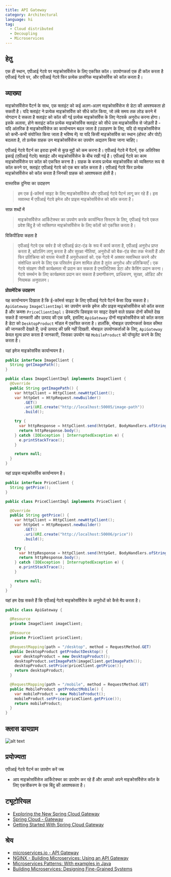 ```yaml
---
title: API Gateway
category: Architectural
language: hi
tag:
  - Cloud distributed
  - Decoupling
  - Microservices
---
```


## हेतु

एक ही स्थान, एपीआई गेटवे पर माइक्रोसर्विसेज के लिए एकत्रित कॉल। उपयोगकर्ता एक ही कॉल करता है
एपीआई गेटवे पर, और एपीआई गेटवे फिर प्रत्येक प्रासंगिक माइक्रोसर्विस को कॉल करता है।

## व्याख्या

माइक्रोसर्विसेज पैटर्न के साथ, एक क्लाइंट को कई अलग-अलग माइक्रोसर्विसेज से डेटा की आवश्यकता हो सकती है। यदि
क्लाइंट ने प्रत्येक माइक्रोसर्विस को सीधे कॉल किया, जो लंबे समय तक लोड करने में योगदान दे सकता है
क्लाइंट को कॉल की गई प्रत्येक माइक्रोसर्विस के लिए नेटवर्क अनुरोध करना होगा। इसके अलावा, होने
क्लाइंट कॉल प्रत्येक माइक्रोसर्विस क्लाइंट को सीधे उस माइक्रोसर्विस से जोड़ती है - यदि आंतरिक है
माइक्रोसर्विसेज का कार्यान्वयन बदल जाता है (उदाहरण के लिए, यदि दो माइक्रोसर्विसेज को कभी-कभी संयोजित किया जाता है
भविष्य में) या यदि किसी माइक्रोसर्विस का स्थान (होस्ट और पोर्ट) बदलता है, तो प्रत्येक ग्राहक
उन माइक्रोसर्विसेज का उपयोग अद्यतन किया जाना चाहिए।

एपीआई गेटवे पैटर्न का इरादा इनमें से कुछ मुद्दों को कम करना है। एपीआई गेटवे में
पैटर्न, एक अतिरिक्त इकाई (एपीआई गेटवे) क्लाइंट और माइक्रोसर्विसेज के बीच रखी गई है।
एपीआई गेटवे का काम माइक्रोसर्विसेज पर कॉल को एकत्रित करना है। ग्राहक के बजाय
प्रत्येक माइक्रोसर्विस को व्यक्तिगत रूप से कॉल करने पर, क्लाइंट एपीआई गेटवे को एक बार कॉल करता है। एपीआई
गेटवे फिर प्रत्येक माइक्रोसर्विसेज को कॉल करता है जिनकी ग्राहक को आवश्यकता होती है।

वास्तविक दुनिया का उदाहरण

> हम एक ई-कॉमर्स साइट के लिए माइक्रोसर्विसेज और एपीआई गेटवे पैटर्न लागू कर रहे हैं। इस व्यवस्था में
> एपीआई गेटवे इमेज और प्राइस माइक्रोसर्विसेज को कॉल करता है।

साफ़ शब्दों में

> माइक्रोसर्विसेज आर्किटेक्चर का उपयोग करके कार्यान्वित सिस्टम के लिए, एपीआई गेटवे एकल प्रवेश बिंदु है
> जो व्यक्तिगत माइक्रोसर्विसेज के लिए कॉलों को एकत्रित करता है।

विकिपीडिया कहता है

> एपीआई गेटवे एक सर्वर है जो एपीआई फ्रंट-एंड के रूप में कार्य करता है, एपीआई अनुरोध प्राप्त करता है, थ्रॉटलिंग लागू करता
> है
> और सुरक्षा नीतियां, अनुरोधों को बैक-एंड सेवा तक भेजती हैं और फिर प्रतिक्रिया को वापस भेजती हैं
> अनुरोधकर्ता को. एक गेटवे में अक्सर व्यवस्थित करने और संशोधित करने के लिए एक परिवर्तन इंजन शामिल होता है
> तुरंत अनुरोध और प्रतिक्रियाएँ। एक गेटवे संग्रहण जैसी कार्यक्षमता भी प्रदान कर सकता है
> एनालिटिक्स डेटा और कैशिंग प्रदान करना। गेटवे समर्थन के लिए कार्यक्षमता प्रदान कर सकता है
> प्रमाणीकरण, प्राधिकरण, सुरक्षा, ऑडिट और नियामक अनुपालन।

**प्रोग्रामेटिक उदाहरण**

यह कार्यान्वयन दिखाता है कि ई-कॉमर्स साइट के लिए एपीआई गेटवे पैटर्न कैसा दिख सकता है।
`ApiGateway` `ImageClientImpl` का उपयोग करके इमेज और प्राइस माइक्रोसर्विसेज को कॉल करता है और
क्रमशः `PriceClientImpl`। डेस्कटॉप डिवाइस पर साइट देखने वाले ग्राहक दोनों कीमतें देख सकते हैं
जानकारी और उत्पाद की एक छवि, इसलिए `ApiGateway` दोनों माइक्रोसर्विसेज को कॉल करता है
डेटा को `DesktopProduct` मॉडल में एकत्रित करता है। हालाँकि, मोबाइल उपयोगकर्ता केवल कीमत की जानकारी देखते हैं;
उन्हें उत्पाद की छवि नहीं दिखती. मोबाइल उपयोगकर्ताओं के लिए, `ApiGateway` केवल मूल्य प्राप्त करता है
जानकारी, जिसका उपयोग यह `MobileProduct` को पॉप्युलेट करने के लिए करता है।

यहां इमेज माइक्रोसर्विस कार्यान्वयन है।

```java
public interface ImageClient {
  String getImagePath();
}

public class ImageClientImpl implements ImageClient {
  @Override
  public String getImagePath() {
    var httpClient = HttpClient.newHttpClient();
    var httpGet = HttpRequest.newBuilder()
        .GET()
        .uri(URI.create("http://localhost:50005/image-path"))
        .build();

    try {
      var httpResponse = httpClient.send(httpGet, BodyHandlers.ofString());
      return httpResponse.body();
    } catch (IOException | InterruptedException e) {
      e.printStackTrace();
    }

    return null;
  }
}
```

यहां प्राइस माइक्रोसर्विस कार्यान्वयन है।

```java
public interface PriceClient {
  String getPrice();
}

public class PriceClientImpl implements PriceClient {

  @Override
  public String getPrice() {
    var httpClient = HttpClient.newHttpClient();
    var httpGet = HttpRequest.newBuilder()
        .GET()
        .uri(URI.create("http://localhost:50006/price"))
        .build();

    try {
      var httpResponse = httpClient.send(httpGet, BodyHandlers.ofString());
      return httpResponse.body();
    } catch (IOException | InterruptedException e) {
      e.printStackTrace();
    }

    return null;
  }
}
```

यहां हम देख सकते हैं कि एपीआई गेटवे माइक्रोसर्विसेज के अनुरोधों को कैसे मैप करता है।

```java
public class ApiGateway {

  @Resource
  private ImageClient imageClient;

  @Resource
  private PriceClient priceClient;

  @RequestMapping(path = "/desktop", method = RequestMethod.GET)
  public DesktopProduct getProductDesktop() {
    var desktopProduct = new DesktopProduct();
    desktopProduct.setImagePath(imageClient.getImagePath());
    desktopProduct.setPrice(priceClient.getPrice());
    return desktopProduct;
  }

  @RequestMapping(path = "/mobile", method = RequestMethod.GET)
  public MobileProduct getProductMobile() {
    var mobileProduct = new MobileProduct();
    mobileProduct.setPrice(priceClient.getPrice());
    return mobileProduct;
  }
}
```

## क्लास डायग्राम

![alt text](../../../api-gateway/etc/api-gateway.png "API Gateway")

## प्रयोज्यता

एपीआई गेटवे पैटर्न का उपयोग करें जब

* आप माइक्रोसर्विसेज आर्किटेक्चर का उपयोग कर रहे हैं और आपको अपने माइक्रोसर्विसेज कॉल के लिए एकत्रीकरण के एक बिंदु की
  आवश्यकता है।

## ट्यूटोरियल

* [Exploring the New Spring Cloud Gateway](https://www.baeldung.com/spring-cloud-gateway)
* [Spring Cloud - Gateway](https://www.tutorialspoint.com/spring_cloud/spring_cloud_gateway.htm)
* [Getting Started With Spring Cloud Gateway](https://dzone.com/articles/getting-started-with-spring-cloud-gateway)

## श्रेय

* [microservices.io - API Gateway](http://microservices.io/patterns/apigateway.html)
* [NGINX - Building Microservices: Using an API Gateway](https://www.nginx.com/blog/building-microservices-using-an-api-gateway/)
* [Microservices Patterns: With examples in Java](https://www.amazon.com/gp/product/1617294543/ref=as_li_qf_asin_il_tl?ie=UTF8&tag=javadesignpat-20&creative=9325&linkCode=as2&creativeASIN=1617294543&linkId=ac7b6a57f866ac006a309d9086e8cfbd)
* [Building Microservices: Designing Fine-Grained Systems](https://www.amazon.com/gp/product/1491950358/ref=as_li_qf_asin_il_tl?ie=UTF8&tag=javadesignpat-20&creative=9325&linkCode=as2&creativeASIN=1491950358&linkId=4c95ca9831e05e3f0dadb08841d77bf1)
